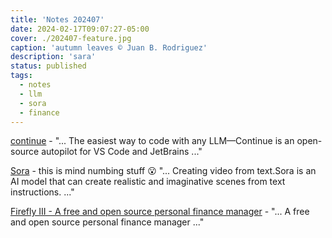 ```yaml
---
title: 'Notes 202407'
date: 2024-02-17T09:07:27-05:00
cover: ./202407-feature.jpg
caption: 'autumn leaves © Juan B. Rodriguez'
description: 'sara'
status: published
tags:
  - notes
  - llm
  - sora
  - finance
---
```


[continue](https://github.com/continuedev/continue) - "... The easiest way to code with any LLM—Continue is an open-source autopilot for VS Code and JetBrains ..."

[Sora](https://openai.com/sora) - this is mind numbing stuff 😮 "... Creating video from text.Sora is an AI model that can create realistic and imaginative scenes from text instructions. ..."

[Firefly III - A free and open source personal finance manager](https://www.firefly-iii.org/) - "... A free and open source personal finance manager ..."
